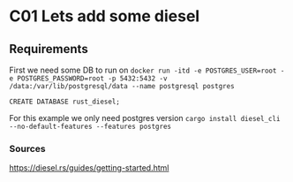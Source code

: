 # C01 Lets add some diesel

## Requirements
First we need some DB to run on
`docker run -itd -e POSTGRES_USER=root -e POSTGRES_PASSWORD=root -p 5432:5432 -v /data:/var/lib/postgresql/data --name postgresql postgres`

`CREATE DATABASE rust_diesel;`

For this example we only need postgres version
`cargo install diesel_cli --no-default-features --features postgres`


### Sources
https://diesel.rs/guides/getting-started.html